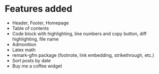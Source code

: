 
# Features added
- Header, Footer, Homepage
- Table of contents
- Code block with highlighting, line numbers and copy button, diff highlighting, file name
- Admonition
- Latex math
- remark-gfm package (footnote, link embedding, strikethrough, etc.)
- Sort posts by date
- Buy me a coffee widget